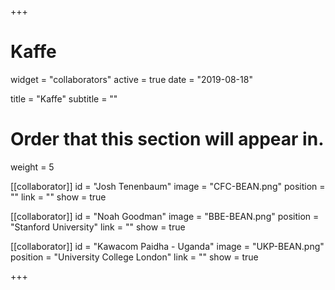 +++
# Kaffe
widget = "collaborators"
active = true
date = "2019-08-18"

title = "Kaffe"
subtitle = ""

# Order that this section will appear in.
weight = 5

[[collaborator]]
	id = "Josh Tenenbaum"
	image = "CFC-BEAN.png"
	position = ""
	link = ""
	show = true

[[collaborator]]
	id = "Noah Goodman"
	image = "BBE-BEAN.png"
	position = "Stanford University"
	link = ""
	show = true

[[collaborator]]
	id = "Kawacom Paidha - Uganda"
	image = "UKP-BEAN.png"
	position = "University College London"
	link = ""
	show = true


+++
